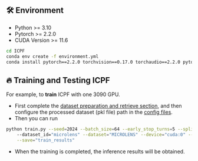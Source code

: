 
## 🛠️ Environment
* Python >= 3.10
* Pytorch >= 2.2.0
* CUDA Version >= 11.6
```bash
cd ICPF
conda env create -f environment.yml
conda install pytorch==2.2.0 torchvision==0.17.0 torchaudio==2.2.0 pytorch-cuda=11.8 -c pytorch -c nvidia(If torch is not installed)
```

## 🔥 Training and Testing ICPF

For example, to **train** ICPF with one 3090 GPU.
* First complete the [dataset preparation and retrieve section](retriever/Readme.md), and then configure the processed dataset (pkl file) path in the [config files](config).
* Then you can run

```bash 
python train.py --seed=2024 --batch_size=64 --early_stop_turns=5 --split=100 --retrieved_num=14 \ 
    --dataset_id="microlens" --dataset="MICROLENS" --device="cuda:0" --prompt_nn_length=0 --prompt_re_length=8 \
    --save="train_results"
```
* When the training is completed, the inference results will be obtained.
